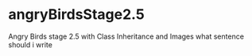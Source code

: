 # angryBirdsStage2.5
Angry Birds stage 2.5 with Class Inheritance and Images
what sentence should i write